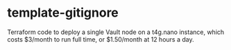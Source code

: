 # template-gitignore

Terraform code to deploy a single Vault node on a t4g.nano instance, which costs $3/month to run full time, or $1.50/month at 12 hours a day.
